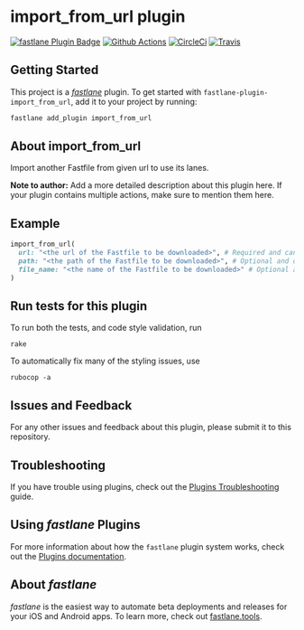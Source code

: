 # import_from_url plugin

[![fastlane Plugin Badge](https://rawcdn.githack.com/fastlane/fastlane/master/fastlane/assets/plugin-badge.svg)](https://rubygems.org/gems/fastlane-plugin-import_from_url)
[![Github Actions](https://github.com/dorukkangal/fastlane-plugin-import_from_url/workflows/build/badge.svg)](https://github.com/dorukkangal/fastlane-plugin-import_from_url/actions)
[![CircleCi](https://circleci.com/gh/circleci/circleci-docs.svg?style=shield)](https://app.circleci.com/pipelines/github/dorukkangal/fastlane-plugin-import_from_url/)
[![Travis](https://travis-ci.com/dorukkangal/fastlane-plugin-import_from_url.svg?branch=master)](https://travis-ci.com/dorukkangal/fastlane-plugin-import_from_url)

## Getting Started

This project is a [_fastlane_](https://github.com/fastlane/fastlane) plugin. To get started with `fastlane-plugin-import_from_url`, add it to your project by running:

```bash
fastlane add_plugin import_from_url
```

## About import_from_url

Import another Fastfile from given url to use its lanes.

**Note to author:** Add a more detailed description about this plugin here. If your plugin contains multiple actions, make sure to mention them here.

## Example

```ruby
import_from_url(
  url: "<the url of the Fastfile to be downloaded>", # Required and cannot be empty,
  path: "<the path of the Fastfile to be downloaded>", # Optional and default is fastlane/.cache
  file_name: "<the name of the Fastfile to be downloaded>" # Optional and default is the original name of the file
)
```

## Run tests for this plugin

To run both the tests, and code style validation, run

```
rake
```

To automatically fix many of the styling issues, use
```
rubocop -a
```

## Issues and Feedback

For any other issues and feedback about this plugin, please submit it to this repository.

## Troubleshooting

If you have trouble using plugins, check out the [Plugins Troubleshooting](https://docs.fastlane.tools/plugins/plugins-troubleshooting/) guide.

## Using _fastlane_ Plugins

For more information about how the `fastlane` plugin system works, check out the [Plugins documentation](https://docs.fastlane.tools/plugins/create-plugin/).

## About _fastlane_

_fastlane_ is the easiest way to automate beta deployments and releases for your iOS and Android apps. To learn more, check out [fastlane.tools](https://fastlane.tools).
